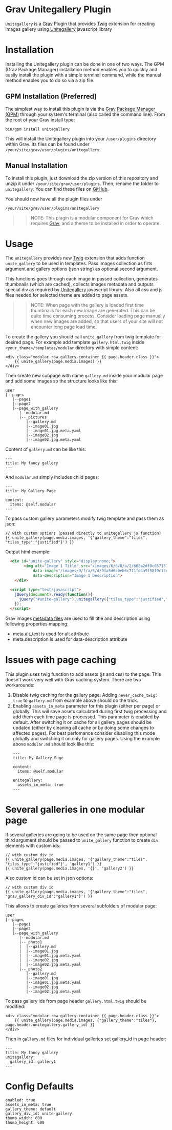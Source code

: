 # Grav Unitegallery Plugin

`Unitegallery` is a [Grav](http://github.com/getgrav/grav) Plugin that provides
[Twig](http://github.com/twigphp/Twig) extension for creating images gallery using [Unitegallery](http://unitegallery.net)
javascript library

# Installation

Installing the Unitegallery plugin can be done in one of two ways. The GPM (Grav Package Manager) installation method enables you to quickly and easily install the plugin with a simple terminal command, while the manual method enables you to do so via a zip file.

## GPM Installation (Preferred)

The simplest way to install this plugin is via the [Grav Package Manager (GPM)](http://learn.getgrav.org/advanced/grav-gpm) through your system's terminal (also called the command line).  From the root of your Grav install type:

    bin/gpm install unitegallery

This will install the Unitegallery plugin into your `/user/plugins` directory within Grav. Its files can be found under `/your/site/grav/user/plugins/unitegallery`.

## Manual Installation

To install this plugin, just download the zip version of this repository and unzip it under `/your/site/grav/user/plugins`. Then, rename the folder to `unitegallery`.
You can find these files on [GitHub](https://github.com/getgrav/grav-plugin-unitegallery).

You should now have all the plugin files under

    /your/site/grav/user/plugins/unitegallery

>> NOTE: This plugin is a modular component for Grav which requires [Grav](http://github.com/getgrav/grav), and a theme to be installed in order to operate.

# Usage

The `unitegallery` provides new [Twig](http://github.com/twigphp/Twig) extension that adds function `unite_gallery`
to be used in templates. Pass images collection as firts argument and gallery
options (json string) as optional second argument.

This functions goes through each image in passed collection, generates thumbnails (which are cached),
collects images metadata and outputs special div as required by [Unitegallery](http://unitegallery.net)
javascript library. Also all css and js files needed for selected theme are added to page assets.

>> NOTE: When page with the gallery is loaded first time thumbnails for each new image are generated. This can be quite time consuming process. Consider loading page manually when new images are added, so that users of your site will not encounter long page load time.

To create the gallery you should call `unite_gallery` from twig template for desired page.
For example add template `gallery.html.twig` inside `<your_theme>/templates/modular` directory with simple content:
```
<div class="modular-row gallery-container {{ page.header.class }}">
	{{ unite_gallery(page.media.images) }}
</div>
```

Then create new subpage with name `gallery.md` inside your modular page and add some images so the structure looks like this:
```
user
|--pages
   |--page1
   |--page2
   |--page_with_gallery
      |--modular.md
      |--_pictures
         |--gallery.md
         |--image01.jpg
         |--image01.jpg.meta.yaml
         |--image02.jpg
         |--image02.jpg.meta.yaml
```

Content of `gallery.md` can be like this:
```
---
title: My fancy gallery
---
```

And `modular.md` simply includes child pages:
```
---
title: My Gallery Page

content:
  items: @self.modular
---
```

To pass custom gallery parameters modify twig template and pass them as json:
```
// with custom options (passed directly to unitegallery js function)
{{ unite_gallery(page.media.images, '{"gallery_theme":"tiles", "tiles_type":"justified"}') }}
```

Output html example:

```html
  <div id="unite-gallery" style="display:none;">
		<img alt="Image 1 Title" src="/images/6/6/8/a/2/668a2df0c6571575ae7dd9216234864a4f7c4bc0.jpg"
			data-image="/images/9/f/a/5/d/9fa5d6c0eb6c711fd4a9f58f9c13c3f191b66cb4.jpg"
			data-description="Image 1 Description">
	</div>

  <script type="text/javascript">
    jQuery(document).ready(function(){
      jQuery("#unite-gallery").unitegallery({"tiles_type":"justified","gallery_theme":"tiles"});
    });
  </script>
```

Grav images [metadata files](https://learn.getgrav.org/content/media#metafiles) are used to fill title and description using following properties mapping:
* meta.alt_text is used for alt attribute
* meta.description is used for data-description attribute

# Issues with page caching
This plugin uses twig function to add assets (js and css) to the page.
This doesn't work very well with Grav caching system.
There are two workarounds:
 1. Disable twig caching for the gallery page.
    Adding `never_cache_twig: true` to `gallery.md` from example above should do the trick.
 2. Enabling `assets_in_meta` parameter for this plugin (either per page) or globally.
    This will save assets calculated during first twig processing and add them
    each time page is processed. This parameter is enabled by default.
    After switching it on cache for all gallery pages should be updated (either by cleaning all cache or by doing some changes to affected pages).
    For best perfomance consider disabling this mode globally and switching it on only for gallery pages.
    Using the example above `modular.md` should look like this:
    ```
    ---
    title: My Gallery Page

    content:
      items: @self.modular

    unitegallery:
      assets_in_meta: true
    ---
    ```

# Several galleries in one modular page
If several galleries are going to be used on the same page then optional third
argument should be passed to `unite_gallery` function to create `div` elements
with custom ids:
```
// with custom div id
{{ unite_gallery(page.media.images, '{"gallery_theme":"tiles", "tiles_type":"justified"}', 'gallery1') }}
{{ unite_gallery(page.media.images, '{}', 'gallery2') }}
```

Also custom id can be set in json options:
```
// with custom div id
{{ unite_gallery(page.media.images, '{"gallery_theme":"tiles", "grav_gallery_div_id":"gallery1"}') }}
```

This allows to create galleries from several subfolders of modular page:

```
user
|--pages
   |--page1
   |--page2
   |--page_with_gallery
      |--modular.md
      |--_photo1
      |  |--gallery.md
      |  |--image01.jpg
      |  |--image01.jpg.meta.yaml
      |  |--image02.jpg
      |  |--image02.jpg.meta.yaml
      |--_photo2
         |--gallery.md
         |--image01.jpg
         |--image01.jpg.meta.yaml
         |--image02.jpg
         |--image02.jpg.meta.yaml
```

To pass gallery ids from page header `gallery.html.twig` should be modified:
```
<div class="modular-row gallery-container {{ page.header.class }}">
	{{ unite_gallery(page.media.images, {"gallery_theme":"tiles"}, page.header.unitegallery.gallery_id) }}
</div>
```

Then in `gallery.md` files for individual galleries set gallery_id in page header:
```
---
title: My fancy gallery
unitegallery:
  gallery_id: gallery1
---
```

# Config Defaults

```
enabled: true
assets_in_meta: true
gallery_theme: default
gallery_div_id: unite-gallery
thumb_width: 600
thumb_height: 600
```
